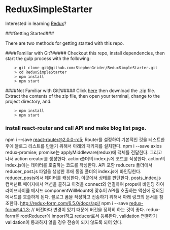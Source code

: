 # ReduxSimpleStarter

Interested in learning [Redux](https://www.udemy.com/react-redux/)?

###Getting Started###

There are two methods for getting started with this repo.

####Familiar with Git?#####
Checkout this repo, install dependencies, then start the gulp process with the following:

```
	> git clone git@github.com:StephenGrider/ReduxSimpleStarter.git
	> cd ReduxSimpleStarter
	> npm install
	> npm start
```

####Not Familiar with Git?#####
Click [here](https://github.com/StephenGrider/ReactStarter/releases) then download the .zip file.  Extract the contents of the zip file, then open your terminal, change to the project directory, and:

```
	> npm install
	> npm start
```



### install react-router and call API and make blog list page.
npm i --save react-router@2.0.0-rc5;
Router를 설정하여 기본적인 것을 테스트한 후에 블로그 리스트를 만들기 위해서 아래의 패키지를 설치한다.
npm i --save axios redux-promise;
promise는 applyMiddleware(redux)에 객체를 전달한다.
그리고 나서 action creator를 생성한다.
action폴더의 index.js에 코드를 작성한다.
action의 index.js에는 데이터를 호출하는 코드를 작성한다. API 포함
reducers 폴더에서 reducer_post.js 파일을 생성한 후에 동일 폴더의 index.js에 바인딩한다.
reducer_posts에서 데이터를 캐싱한다. 이곳에서 상태를 판단한다.
posts_index.js 컴퍼넌트 페이지에서 액션을 콜하고 이것을 connect와 연결하여 props에 바인딩 하여 라이프사이클 메서드
componentWillMount에 맞추어 API를 호출하는 액션에 정의된 메서드를 호출하게 된다.
블로그 폼을 작성하고 전송하기 위해서 아래 링크의 문서를 참조한다.
http://redux-form.com/6.5.0/docs/api/
npm i --save redux-form@4.1.3; // 버전마다 변경이 있기 때문에 버전을 정확히 하는 것이 좋다.
redux-form을 rootReducer에 import하고 reducer로서 등록한다.
validation 연결하기
validation이 통과하지 않을 경우 전송이 되지 않도록 되어 있다.
